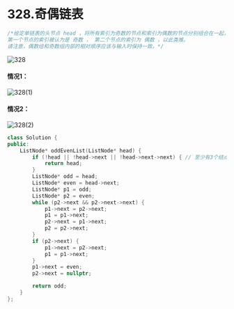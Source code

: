 # 328.奇偶链表
```c++
/*给定单链表的头节点 head ，将所有索引为奇数的节点和索引为偶数的节点分别组合在一起，然后返回重新排序的列表。
第一个节点的索引被认为是 奇数 ， 第二个节点的索引为 偶数 ，以此类推。
请注意，偶数组和奇数组内部的相对顺序应该与输入时保持一致。*/
```
![328](https://github.com/user-attachments/assets/4caabbb1-f573-4a22-95e2-f92d452732a6)
#### 情况1：
![328(1)](https://github.com/user-attachments/assets/89de4e74-acf2-41da-ab5b-4dbf8d682deb)
#### 情况2：
![328(2)](https://github.com/user-attachments/assets/a7889fc7-69c4-42eb-8d97-4fb4bafc3ca9)
```c++
class Solution {
public:
    ListNode* oddEvenList(ListNode* head) {
        if (!head || !head->next || !head->next->next) { // 至少有3个结点
            return head;
        }
        ListNode* odd = head;
        ListNode* even = head->next;
        ListNode* p1 = odd;
        ListNode* p2 = even;
        while (p2->next && p2->next->next) {
            p1->next = p2->next;
            p1 = p1->next;
            p2->next = p1->next;
            p2 = p2->next;
        }
        if (p2->next) {
            p1->next = p2->next;
            p1 = p1->next;
        }
        p1->next = even;
        p2->next = nullptr;

        return odd;
    }
};
```
